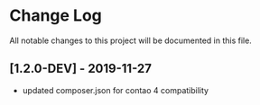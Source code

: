 # Change Log
All notable changes to this project will be documented in this file.

## [1.2.0-DEV] - 2019-11-27
- updated composer.json for contao 4 compatibility